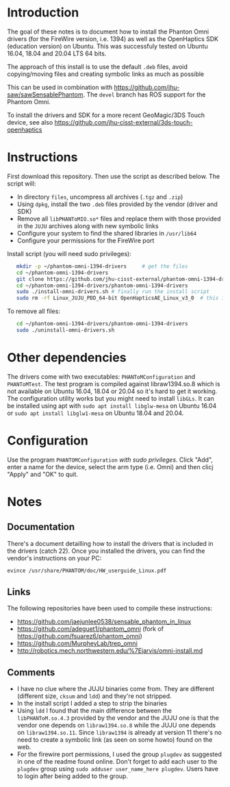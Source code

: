 # Introduction

The goal of these notes is to document how to install the Phanton Omni drivers (for the FireWire version, i.e. 1394)
as well as the OpenHaptics SDK (education version) on Ubuntu.  This was
successfuly tested on Ubuntu 16.04, 18.04 and 20.04 LTS 64 bits.

The approach of this install is to use the default `.deb` files, avoid copying/moving files and creating symbolic links as much as possible

This can be used in combination with https://github.com/jhu-saw/sawSensablePhantom.  The `devel` branch has ROS support for the Phantom Omni.

To install the drivers and SDK for a more recent GeoMagic/3DS Touch device, see also https://github.com/jhu-cisst-external/3ds-touch-openhaptics

# Instructions

First download this repository.  Then use the script as described below.  The script will:
  * In directory `files`, uncompress all archives (`.tgz` and `.zip`)
  * Using `dpkg`, install the two `.deb` files provided by the vendor (driver
    and SDK)
  * Remove all `libPHANToMIO.so*` files and replace them with those provided in
    the `JUJU` archives along with new symbolic links
  * Configure your system to find the shared libraries in `/usr/lib64`
  * Configure your permissions for the FireWire port
  
Install script (you will need sudo privileges):
```bash
   mkdir -p ~/phantom-omni-1394-drivers     # get the files
   cd ~/phantom-omni-1394-drivers
   git clone https://github.com/jhu-cisst-external/phantom-omni-1394-drivers
   cd ~/phantom-omni-1394-drivers/phantom-omni-1394-drivers
   sudo ./install-omni-drivers.sh # finally run the install script
   sudo rm -rf Linux_JUJU_PDD_64-bit OpenHapticsAE_Linux_v3_0  # this is just to clean temporary files
```

To remove all files:
```bash
   cd ~/phantom-omni-1394-drivers/phantom-omni-1394-drivers
   sudo ./uninstall-omni-drivers.sh
```

# Other dependencies

The drivers come with two executables: `PHANToMConfiguration` and `PHANToMTest`.
The test program is compiled against libraw1394.so.8 which is not available on Ubuntu 16.04, 18.04 or 20.04 so it's hard to get it working.
The configuration utility works but you might need to install `libGLs`.  It can be installed using apt with `sudo apt install libglw-mesa` on Ubuntu 16.04 or `sudo apt install libglw1-mesa` on Ubuntu 18.04 and 20.04.

# Configuration

Use the program `PHANTOMConfiguration` *with sudo privileges*.   Click "Add", enter a name for the device, select the arm type (i.e. Omni) and then clicj "Apply" and "OK" to quit. 

# Notes

## Documentation

There's a document detailling how to install the drivers that is included in the drivers (catch 22).  Once you installed the drivers, you can find the vendor's instructions on your PC:
```sh
evince /usr/share/PHANTOM/doc/HW_userguide_Linux.pdf
```

## Links

The following repositories have been used to compile these instructions:
  * https://github.com/jaejunlee0538/sensable_phantom_in_linux
  * https://github.com/adeguet1/phantom_omni
    (fork of https://github.com/fsuarez6/phantom_omni)
  * https://github.com/MurpheyLab/trep_omni
  * http://robotics.mech.northwestern.edu/%7Ejarvis/omni-install.md

## Comments

  * I have no clue where the JUJU binaries come from.  They are different (different size, `cksum` and `ldd`) and they're not stripped.
  * In the install script I added a step to strip the binaries
  * Using `ldd` I found that the main difference between the `libPHANToM.so.4.3` provided by the vendor and the JUJU one is that the vendor one depends on `libraw1394.so.8` while the JUJU one depends on `libraw1394.so.11`.  Since `libraw1394` is already at version 11 there's no need to create a symbolic link (as seen on some howto) found on the web.
  * For the firewire port permissions, I used the group `plugdev` as suggested in one of the readme found online.   Don't forget to add each user to the `plugdev` group using `sudo adduser user_name_here plugdev`.  Users have to login after being added to the group. 
